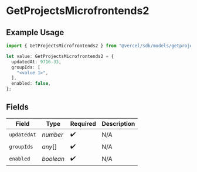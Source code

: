 # GetProjectsMicrofrontends2

## Example Usage

```typescript
import { GetProjectsMicrofrontends2 } from "@vercel/sdk/models/getprojectsop.js";

let value: GetProjectsMicrofrontends2 = {
  updatedAt: 9716.33,
  groupIds: [
    "<value 1>",
  ],
  enabled: false,
};
```

## Fields

| Field              | Type               | Required           | Description        |
| ------------------ | ------------------ | ------------------ | ------------------ |
| `updatedAt`        | *number*           | :heavy_check_mark: | N/A                |
| `groupIds`         | *any*[]            | :heavy_check_mark: | N/A                |
| `enabled`          | *boolean*          | :heavy_check_mark: | N/A                |